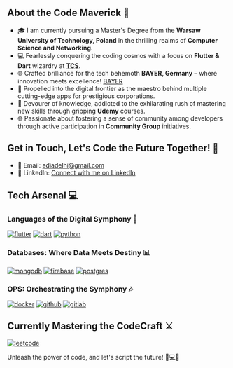 ## About the Code Maverick 🚀

- 🎓 I am currently pursuing a Master's Degree from the **Warsaw University of Technology, Poland** in the thrilling realms of **Computer Science and Networking**.
- 💻 Fearlessly conquering the coding cosmos with a focus on **Flutter & Dart** wizardry at [**TCS**](https://www.tcs.com/).
- 🌐 Crafted brilliance for the tech behemoth **BAYER, Germany** – where innovation meets excellence! [BAYER](https://www.bayer.com/en/)
- 🚀 Propelled into the digital frontier as the maestro behind multiple cutting-edge apps for prestigious corporations.
- 📘 Devourer of knowledge, addicted to the exhilarating rush of mastering new skills through gripping **Udemy** courses.
- 🌐 Passionate about fostering a sense of community among developers through active participation in **Community Group** initiatives.

## Get in Touch, Let's Code the Future Together! 🚀

- 📧 Email: adiadelhi@gmail.com
- 🔗 LinkedIn: [Connect with me on LinkedIn](https://www.linkedin.com/in/aditya-patel-poland)

## Tech Arsenal 💻

### Languages of the Digital Symphony 🎵

[![flutter](https://img.shields.io/badge/Flutter-02569B?style=for-the-badge&logo=flutter&logoColor=white)](https://flutter.dev)
[![dart](https://img.shields.io/badge/Dart-0175C2?style=for-the-badge&logo=dart&logoColor=white)](https://dart.dev)
[![python](https://img.shields.io/badge/Python-3776AB?style=for-the-badge&logo=python&logoColor=white)](https://www.python.org)


### Databases: Where Data Meets Destiny 📊

[![mongodb](https://img.shields.io/badge/MongoDB-4EA94B?style=for-the-badge&logo=mongodb&logoColor=white)](https://www.mongodb.com)
[![firebase](https://img.shields.io/badge/Firebase-039BE5?style=for-the-badge&logo=Firebase&logoColor=white)](https://firebase.google.com)
[![postgres](https://img.shields.io/badge/postgres-%23316192.svg?style=for-the-badge&logo=postgresql&logoColor=white)](https://www.postgresql.org)

### OPS: Orchestrating the Symphony 🎶

[![docker](https://img.shields.io/badge/docker-%230db7ed.svg?style=for-the-badge&logo=docker&logoColor=white)](https://www.docker.com)
[![github](https://img.shields.io/badge/github-%23121011.svg?style=for-the-badge&logo=github&logoColor=white)](https://github.com)
[![gitlab](https://img.shields.io/badge/GitLab-330F63?style=for-the-badge&logo=gitlab&logoColor=white)](https://about.gitlab.com)

## Currently Mastering the CodeCraft ⚔️

[![leetcode](https://img.shields.io/badge/-LeetCode-FFA116?style=for-the-badge&logo=LeetCode&logoColor=black)](https://leetcode.com)

Unleash the power of code, and let's script the future! 🌌💻✨
